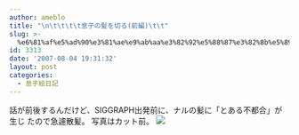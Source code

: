 ```yaml
---
author: ameblo
title: "\n\t\t\t\t息子の髪を切る(前編)\t\t"
slug: >-
  %e6%81%af%e5%ad%90%e3%81%ae%e9%ab%aa%e3%82%92%e5%88%87%e3%82%8b%e5%89%8d%e7%b7%a8
id: 3313
date: '2007-08-04 19:31:32'
layout: post
categories:
  - 息子絵日記
---
```


話が前後するんだけど、SIGGRAPH出発前に、ナルの髪に「とある不都合」が生じ たので急遽散髪。 写真はカット前。 [![](http://blog-imgs-42.fc2.com/a/k/i/akihikofr/blog_import_4f56498363316.jpg)](http://blog-imgs-42.fc2.com/a/k/i/akihikofr/blog_import_4f5649837b4b4.jpg)